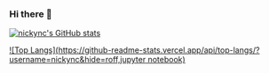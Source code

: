 ### Hi there 👋

[![nickync's GitHub stats](https://github-readme-stats.vercel.app/api?username=nickync&show_icons=true&theme=blue-green)](https://github.com/nickync/github-readme-stats)

[![Top Langs](https://github-readme-stats.vercel.app/api/top-langs/?username=nickync&hide=roff,jupyter notebook)](https://github.com/nickync/github-readme-stats)
<!--
**nickync/nickync** is a ✨ _special_ ✨ repository because its `README.md` (this file) appears on your GitHub profile.

Here are some ideas to get you started:

- 🔭 I’m currently working on ...
- 🌱 I’m currently learning ...
- 👯 I’m looking to collaborate on ...
- 🤔 I’m looking for help with ...
- 💬 Ask me about ...
- 📫 How to reach me: ...
- 😄 Pronouns: ...
- ⚡ Fun fact: ...
-->

